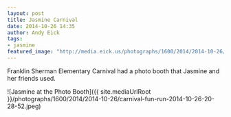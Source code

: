```yaml
---
layout: post
title: Jasmine Carnival
date: 2014-10-26 14:35
author: Andy Eick
tags: 
- jasmine
featured_image: "http://media.eick.us/photographs/1600/2014/2014-10-26/carnival-fun-run-2014-10-26-20-28-52.jpeg"
---
```

Franklin Sherman Elementary Carnival had a photo booth that Jasmine and her friends used.

![Jasmine at the Photo Booth]({{ site.mediaUrlRoot }}/photographs/1600/2014/2014-10-26/carnival-fun-run-2014-10-26-20-28-52.jpeg)
